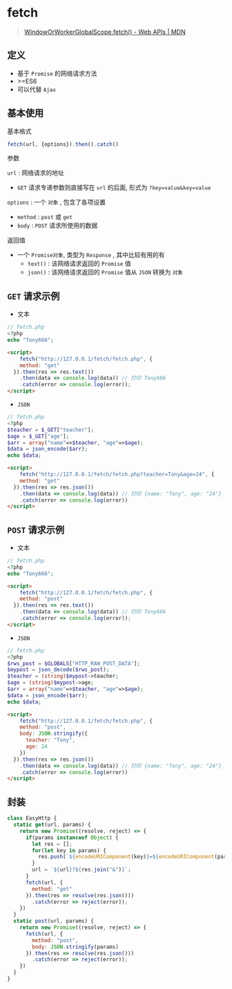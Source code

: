 # fetch



> [WindowOrWorkerGlobalScope.fetch() - Web APIs | MDN](https://developer.mozilla.org/en-US/docs/Web/API/WindowOrWorkerGlobalScope/fetch)



## 定义

- 基于 `Promise` 的网络请求方法
- \>=ES6
- 可以代替 `Ajax`



## 基本使用

基本格式

```js
fetch(url, {options}).then().catch()
```



参数

`url` : 网络请求的地址

- `GET` 请求专递参数则直接写在 `url` 的后面, 形式为 `?key=value&key=value`

`options` : 一个 `对象` , 包含了各项设置

- `method` : `post` 或 `get`
- `body` : `POST` 请求所使用的数据



返回值

- 一个 `Promise对象`, 类型为 `Response` , 其中比较有用的有
    - `text()` : 该网络请求返回的 `Promise` 值
    - `json()` : 该网络请求返回的 `Promise` 值从 `JSON` 转换为 `对象`



## `GET` 请求示例

- 文本

```php
// fetch.php
<?php
echo "Tony666";
```

```html
<script>
	fetch("http://127.0.0.1/fetch/fetch.php", {
    method: "get"
  }).then(res => res.text())
  	.then(data => console.log(data)) // 打印 Tony666
  	.catch(error => console.log(error));
</script>
```

- `JSON`

```php
// fetch.php
<?php
$teacher = $_GET["teacher"];
$age = $_GET["age"];
$arr = array("name"=>$teacher, "age"=>$age);
$data = json_encode($arr);
echo $data;
```

```html
<script>
	fetch("http://127.0.0.1/fetch/fetch.php?teacher=Tony&age=24", {
    method: "get"
  }).then(res => res.json())
  	.then(data => console.log(data)) // 打印 {name: "Tony", age: "24"}
  	.catch(error => console.log(error))
</script>
```



## `POST` 请求示例

- 文本

```php
// fetch.php
<?php
echo "Tony666";
```

```html
<script>
	fetch("http://127.0.0.1/fetch/fetch.php", {
    method: "post"
  }).then(res => res.text())
  	.then(data => console.log(data)) // 打印 Tony666
  	.catch(error => console.log(error));
</script>
```

- `JSON`

```php
// fetch.php
<?php
$rws_post = $GLOBALS["HTTP_RAW_POST_DATA"];
$mypost = json_decode($rws_post);
$teacher = (string)$mypost->teacher;
$age = (string)$mypost->age;
$arr = array("name"=>$teacher, "age"=>$age);
$data = json_encode($arr);
echo $data;
```

```html
<script>
	fetch("http://127.0.0.1/fetch/fetch.php", {
    method: "post",
    body: JSON.stringify({
      teacher: "Tony",
      age: 24
    })
  }).then(res => res.json())
  	.then(data => console.log(data)) // 打印 {name: "Tony", age: "24"}
  	.catch(error => console.log(error))
</script>
```



## 封装

```js
class EasyHttp {
  static get(url, params) {
    return new Promise((resolve, reject) => {
      if(params instanceof Object) {
        let res = [];
        for(let key in params) {
          res.push(`${encodeURIComponent(key)}=${encodeURIComponent(params[key])}`);
        }
        url = `${url}?${res.join("&")}`;
      }
      fetch(url, {
        method: "get"
      }).then(res => resolve(res.json()))
        .catch(error => reject(error));
    })
  }
  static post(url, params) {
    return new Promise((resolve, reject) => {
      fetch(url, {
        method: "post",
        body: JSON.stringify(params)
      }).then(res => resolve(res.json()))
        .catch(error => reject(error));
    })
  }
}
```

